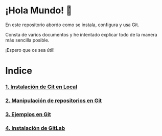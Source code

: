 # ¡Hola Mundo! :wave:
En este repositorio abordo como se instala, configura y usa Git.

Consta de varios documentos y he intentado explicar todo de la manera más sencilla posible.

¡Espero que os sea útil!


# Indice

### [1. Instalación de Git en Local](https://github.com/GersanCabo/Uso-de-Git/blob/main/Instalacion%20de%20Git%20en%20Local.MD)

### [2. Manipulación de repositorios en Git](https://github.com/GersanCabo/Uso-de-Git/blob/main/Manipulaci%C3%B3n%20de%20repositorios%20en%20Git.MD)

### [3. Ejemplos en Git](https://github.com/GersanCabo/Uso-de-Git/blob/main/Ejemplos%20en%20Git.MD)

### [4. Instalación de GitLab](https://github.com/GersanCabo/Uso-de-Git/blob/main/Instalaci%C3%B3n%20de%20GitLab.MD)
